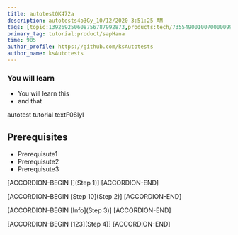```yaml
---
title: autotestOK472a
description: autotests4o3Gy_10/12/2020 3:51:25 AM
tags: [topic:139269250608756787992873,products:tech/73554900100700000996,tutorial:experience/advanced]
primary_tag: tutorial:product/sapHana
time: 905
author_profile: https://github.com/ksAutotests
author_name: ksAutotests
---
```

### You will learn
- You will learn this
- and that

autotest tutorial textF08lyI

## Prerequisites
- Prerequisute1
- Prerequisute2
- Prerequisute3

[ACCORDION-BEGIN [](Step 1)]
[ACCORDION-END]

[ACCORDION-BEGIN [Step 10](Step 2)]
[ACCORDION-END]

[ACCORDION-BEGIN [Info](Step 3)]
[ACCORDION-END]

[ACCORDION-BEGIN [123](Step 4)]
[ACCORDION-END]

